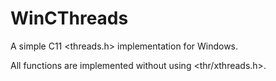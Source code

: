 # WinCThreads
A simple C11 &lt;threads.h&gt; implementation for Windows.

All functions are implemented without using &lt;thr/xthreads.h&gt;.
